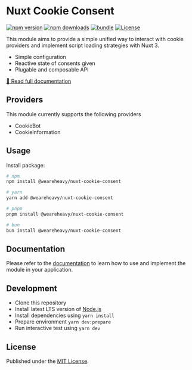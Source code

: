 # Nuxt Cookie Consent 

[![npm version][npm-version-src]][npm-version-href]
[![npm downloads][npm-downloads-src]][npm-downloads-href]
[![bundle][bundle-src]][bundle-href]
[![License][license-src]][license-href]

This module aims to provide a simple unified way to interact with cookie providers and implement script loading strategies with Nuxt 3.

- Simple configuration
- Reactive state of consents given
- Plugable and composable API

[📖 Read full documentation](https://nuxt-cookie-consent.packages.weareheavy.com)

## Providers
This module currently supports the following providers

- CookieBot
- CookieInformation

## Usage

Install package:

```sh
# npm
npm install @weareheavy/nuxt-cookie-consent

# yarn
yarn add @weareheavy/nuxt-cookie-consent

# pnpm
pnpm install @weareheavy/nuxt-cookie-consent

# bun
bun install @weareheavy/nuxt-cookie-consent
```

## Documentation

Please refer to the [documentation](https://nuxt-cookie-consent.packages.weareheavy.com) to learn how to use and implement the module in your application.


## Development

- Clone this repository
- Install latest LTS version of [Node.js](https://nodejs.org/en/)
- Install dependencies using `yarn install`
- Prepare environment `yarn dev:prepare`
- Run interactive test using `yarn dev`

## License

Published under the [MIT License](./LICENSE).

[npm-version-src]: https://img.shields.io/npm/v/@weareheavy/nuxt-cookie-consent?style=flat&colorA=18181B&colorB=c24ff0
[npm-version-href]: https://npmjs.com/package/@weareheavy/nuxt-cookie-consent
[npm-downloads-src]: https://img.shields.io/npm/dm/@weareheavy/nuxt-cookie-consent?style=flat&colorA=18181B&colorB=c24ff0
[npm-downloads-href]: https://npmjs.com/package/@weareheavy/nuxt-cookie-consent
[codecov-src]: https://img.shields.io/codecov/c/gh/weareheavy/nuxt-cookie-consent/main?style=flat&colorA=18181B&colorB=c24ff0
[codecov-href]: https://codecov.io/gh/weareheavy/nuxt-cookie-consent
[bundle-src]: https://img.shields.io/bundlephobia/minzip/@weareheavy/nuxt-cookie-consent?style=flat&colorA=18181B&colorB=c24ff0
[bundle-href]: https://bundlephobia.com/result?p=@weareheavy/nuxt-cookie-consent
[license-src]: https://img.shields.io/github/license/weareheavy/nuxt-cookie-consent.svg?style=flat&colorA=18181B&colorB=c24ff0
[license-href]: https://github.com/weareheavy/nuxt-cookie-consent/blob/main/LICENSE
[jsdocs-src]: https://img.shields.io/badge/jsDocs.io-reference-18181B?style=flat&colorA=18181B&colorB=c24ff0
[jsdocs-href]: https://www.jsdocs.io/package/@weareheavy/nuxt-cookie-consent
